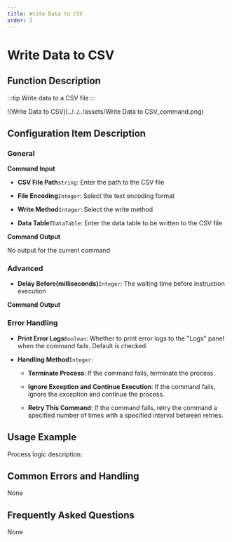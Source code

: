 ```yaml
---
title: Write Data to CSV
order: 2
---
```


# Write Data to CSV

## Function Description

:::tip 
Write data to a CSV file
:::

![Write Data to CSV](../../../assets/Write Data to CSV_command.png)

## Configuration Item Description

### General

**Command Input**

- **CSV File Path**`string`: Enter the path to the CSV file

- **File Encoding**`Integer`: Select the text encoding format

- **Write Method**`Integer`: Select the write method

- **Data Table**`TDataTable`: Enter the data table to be written to the CSV file


**Command Output**

No output for the current command

### Advanced

- **Delay Before(milliseconds)**`Integer`: The waiting time before instruction execution


**Command Output**

### Error Handling

- **Print Error Logs**`Boolean`: Whether to print error logs to the "Logs" panel when the command fails. Default is checked. 

- **Handling Method**`Integer`:

    - **Terminate Process**: If the command fails, terminate the process.

    - **Ignore Exception and Continue Execution**: If the command fails, ignore the exception and continue the process.

    - **Retry This Command**: If the command fails, retry the command a specified number of times with a specified interval between retries.

## Usage Example

Process logic description:

## Common Errors and Handling

None

## Frequently Asked Questions

None

